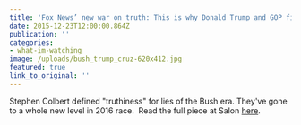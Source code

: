 ```yaml
---
title: 'Fox News’ new war on truth: This is why Donald Trump and GOP field get away with lies'
date: 2015-12-23T12:00:00.864Z
publication: ''
categories: 
- what-im-watching
image: /uploads/bush_trump_cruz-620x412.jpg
featured: true
link_to_original: ''
---
```


Stephen Colbert defined "truthiness" for lies of the Bush era. They've gone to a whole new level in 2016 race.&nbsp; Read the full piece at Salon [here](https://www.salon.com/2015/12/22/fox_news_new_war_on_truth_this_is_why_donald_trump_and_gop_field_get_away_with_lies/).